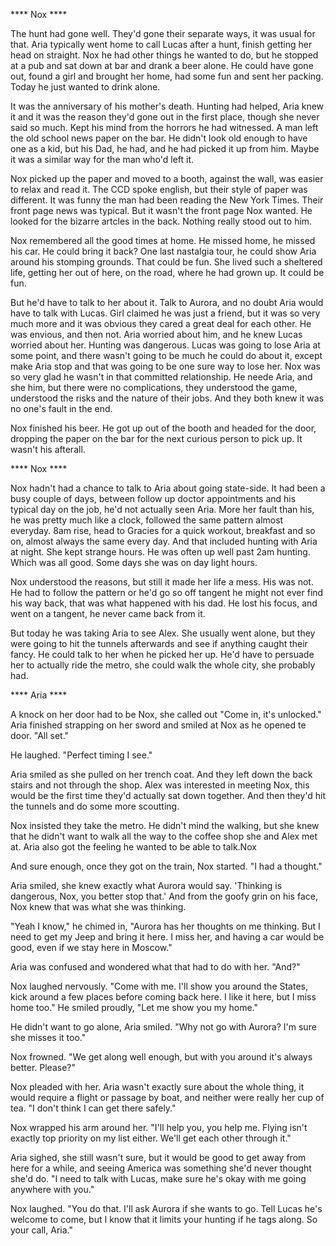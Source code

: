 **** Nox ****

The hunt had gone well.  They'd gone their separate ways, it was usual for that. Aria typically went home to call Lucas after a hunt, finish getting her head on straight.  Nox he had other things he wanted to do, but he stopped at a pub and sat down at bar and drank a beer alone.  He could have gone out, found a girl and brought her home, had some fun and sent her packing.  Today he just wanted to drink alone.  

It was the anniversary of his mother's death.  Hunting had helped, Aria knew it and it was the reason they'd gone out in the first place, though she never said so much.  Kept his mind from the horrors he had witnessed.  A man left the old school news paper on the bar.  He didn't look old enough to have one as a kid, but his Dad, he had, and he had picked it up from him.  Maybe it was a similar way for the man who'd left it.

Nox picked up the paper and moved to a booth, against the wall, was easier to relax and read it.  The CCD spoke english, but their style of paper was different.    It was funny the man had been reading the New York Times.  Their front page news was typical.  But it wasn't the front page Nox wanted.  He looked for the bizarre artcles in the back.  Nothing really stood out to him.

Nox remembered all the good times at home.  He missed home, he missed his car.  He could bring it back?  One last nastalgia tour, he could show Aria around his stomping grounds.  That could be fun.  She lived such a sheltered life, getting her out of here, on the road, where he had grown up.  It could be fun.  

But he'd have to talk to her about it.  Talk to Aurora, and no doubt Aria would have to talk with Lucas.  Girl claimed he was just a friend, but it was so very much more and it was obvious they cared a great deal for each other.  He was envious, and then not.  Aria worried about him, and he knew Lucas worried about her.  Hunting was dangerous.  Lucas was going to lose Aria at some point, and there wasn't going to be much he could do about it, except make Aria stop and that was going to be one sure way to lose her.  Nox was so very glad he wasn't in that committed relationship.  He neede Aria, and she him, but there were no complications, they understood the game, understood the risks and the nature of their jobs.  And they both knew it was no one's fault in the end.

Nox finished his beer.  He got up out of the booth and headed for the door, dropping the paper on the bar for the next curious person to pick up.  It wasn't his afterall.

**** Nox ****

Nox hadn't had a chance to talk to Aria about going state-side.  It had been a busy couple of days, between follow up doctor appointments and his typical day on the job, he'd not actually seen Aria.  More her fault than his, he was pretty much like a clock, followed the same pattern almost everyday.  8am rise, head to Gracies for a quick workout, breakfast and so on, almost always the same every day.  And that included hunting with Aria at night.  She kept strange hours.  He was often up well past 2am hunting.  Which was all good.  Some days she was on day light hours.

Nox understood the reasons, but still it made her life a mess.  His was not.  He had to follow the pattern or he'd go so off tangent he might not ever find his way back, that was what happened with his dad.  He lost his focus, and went on a tangent, he never came back from it.

But today he was taking Aria to see Alex.  She usually went alone, but they were going to hit the tunnels afterwards and see if anything caught their fancy.  He could talk to her when he picked her up.  He'd have to persuade her to actually ride the metro, she could walk the whole city, she probably had.  

**** Aria ****

A knock on her door had to be Nox, she called out "Come in, it's unlocked."  Aria finished strapping on her sword and smiled at Nox as he opened te door.  "All set."

He laughed.  "Perfect timing I see."

Aria smiled as she pulled on her trench coat.  And they left down the back stairs and not through the shop.   Alex was interested in meeting Nox, this would be the first time they'd actually sat down together.  And then they'd hit the tunnels and do some more scoutting.

Nox insisted they take the metro.  He didn't mind the walking, but she knew that he didn't want to walk all the way to the coffee shop she and Alex met at.  Aria also got the feeling he wanted to be able to talk.Nox

And sure enough, once they got on the train, Nox started.  "I had a thought."

Aria smiled, she knew exactly what Aurora would say.  'Thinking is dangerous, Nox, you better stop that.'  And from the goofy grin on his face, Nox knew that was what she was thinking.

"Yeah I know," he chimed in, "Aurora has her thoughts on me thinking.  But I need to get my Jeep and bring it here.  I miss her, and having a car would be good, even if we stay here in Moscow."

Aria was confused and wondered what that had to do with her.   "And?"

Nox laughed nervously.  "Come with me.  I'll show you around the States, kick around a few places before coming back here.  I like it here, but I miss home too."  He smiled proudly, "Let me show you my home."

He didn't want to go alone, Aria smiled.  "Why not go with Aurora?  I'm sure she misses it too."  

Nox frowned.  "We get along well enough, but with you around it's always better.  Please?"

Nox pleaded with her.  Aria wasn't exactly sure about the whole thing, it would require a flight or passage by boat, and neither were really her cup of tea.  "I don't think I can get there safely."

Nox wrapped his arm around her.  "I'll help you, you help me.  Flying isn't exactly top priority on my list either.  We'll get each other through it."

Aria sighed, she still wasn't sure, but it would be good to get away from here for a while, and seeing America was something she'd never thought she'd do.  "I need to talk with Lucas, make sure he's okay with me going anywhere with you."

Nox laughed.  "You do that.  I'll ask Aurora if she wants to go.  Tell Lucas he's welcome to come, but I know that it limits your hunting if he tags along.  So your call, Aria."




